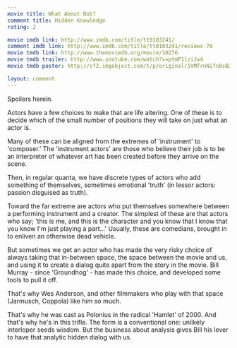 ```yaml
---
movie title: What About Bob?
comment title: Hidden Knowledge
rating: 2

movie imdb link: http://www.imdb.com/title/tt0103241/
comment imdb link: http://www.imdb.com/title/tt0103241/reviews-78
movie tmdb link: http://www.themoviedb.org/movie/10276
movie tmdb trailer: http://www.youtube.com/watch?v=ptmP1lziJw4
movie tmdb poster: http://cf2.imgobject.com/t/p/original/1VMTrnNifn8sB2Q4qNpCEAMNPIQ.jpg

layout: comment
---
```


Spoilers herein.

Actors have a few choices to make that are life altering. One of these is to decide which  of the small number of positions they will take on just what an actor is.

Many of these can be aligned from the extremes of 'instrument' to 'composer.' The  'instrument actors' are those who believe their job is to be an interpreter of whatever art  has been created before they arrive on the scene.

Then, in regular quanta, we have discrete types of actors who add something of  themselves, sometimes emotional 'truth' (in lessor actors: passion disguised as truth).

Toward the far extreme are actors who put themselves somewhere between a performing  instrument and a creator. The simplest of these are that actors who say; 'this is me, and  this is the character and you know that I know that you know I'm just playing a part...'  Usually, these are comedians, brought in to enliven an otherwise dead vehicle.

But sometimes we get an actor who has made the very risky choice of always taking that  in-between space, the space between the movie and us, and using it to create a dialog  quite apart from the story in the movie. Bill Murray - since 'Groundhog' - has made  this choice, and developed some tools to pull it off.

That's why Wes Anderson, and other filmmakers who play with that space (Jarmusch,  Coppola) like him so much.

That's why he was cast as Polonius in the radical 'Hamlet' of 2000. And that's why he's  in this trifle. The form is a conventional one: unlikely interloper seeds wisdom. But the  business about analysis gives Bill his lever to have that analytic hidden dialog with us.